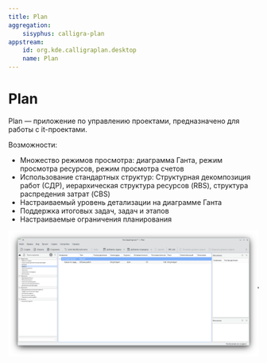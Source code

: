 ```yaml
---
title: Plan
aggregation:
    sisyphus: calligra-plan
appstream:
    id: org.kde.calligraplan.desktop
    name: Plan
---
```


# Plan

Plan — приложение по управлению проектами, предназначено для работы c it-проектами.

Возможности:

- Множество режимов просмотра: диаграмма Ганта, режим просмотра ресурсов, режим просмотра счетов
- Использование стандартных структур: Структурная декомпозиция работ (СДР), иерархическая структура ресурсов (RBS), структура распредения затрат (CBS)
- Настраиваемый уровень детализации на диаграмме Ганта
- Поддержка итоговых задач, задач и этапов
- Настраиваемые ограничения планирования

![Скриншот программы](./img/screenshot.png)

<!--@include: @apps/_parts/install/content-repo.md-->